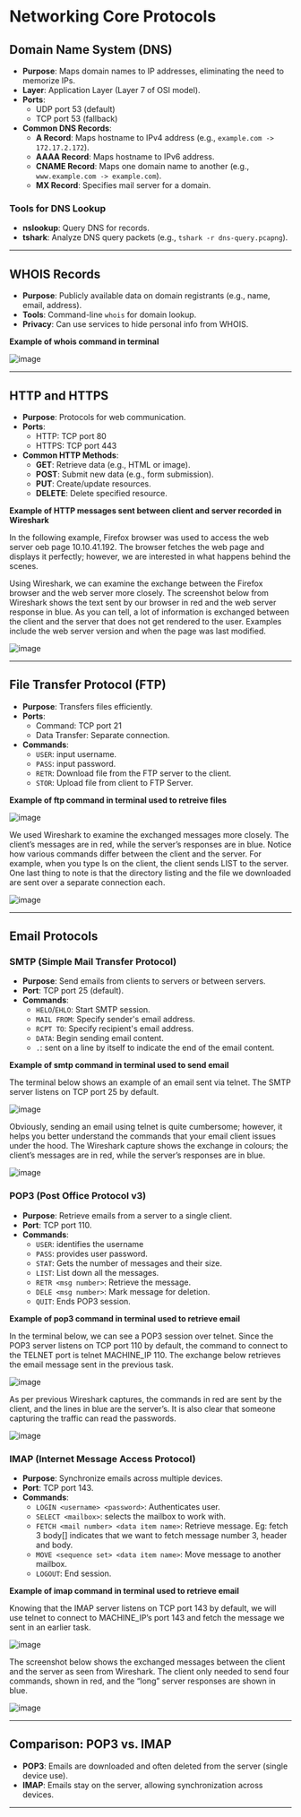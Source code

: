 
# Networking Core Protocols

## **Domain Name System (DNS)**
- **Purpose**: Maps domain names to IP addresses, eliminating the need to memorize IPs.
- **Layer**: Application Layer (Layer 7 of OSI model).
- **Ports**:
  - UDP port 53 (default)
  - TCP port 53 (fallback)
- **Common DNS Records**:
  - **A Record**: Maps hostname to IPv4 address (e.g., `example.com -> 172.17.2.172`).
  - **AAAA Record**: Maps hostname to IPv6 address.
  - **CNAME Record**: Maps one domain name to another (e.g., `www.example.com -> example.com`).
  - **MX Record**: Specifies mail server for a domain.

### **Tools for DNS Lookup**
- **nslookup**: Query DNS for records.
- **tshark**: Analyze DNS query packets (e.g., `tshark -r dns-query.pcapng`).

---

## **WHOIS Records**
- **Purpose**: Publicly available data on domain registrants (e.g., name, email, address).
- **Tools**: Command-line `whois` for domain lookup.
- **Privacy**: Can use services to hide personal info from WHOIS.

**Example of whois command in terminal**

![image](https://github.com/user-attachments/assets/11d27b2e-2757-428e-9bf3-3585d17b9aea)

---

## **HTTP and HTTPS**
- **Purpose**: Protocols for web communication.
- **Ports**:
  - HTTP: TCP port 80
  - HTTPS: TCP port 443
- **Common HTTP Methods**:
  - **GET**: Retrieve data (e.g., HTML or image).
  - **POST**: Submit new data (e.g., form submission).
  - **PUT**: Create/update resources.
  - **DELETE**: Delete specified resource.

**Example of HTTP messages sent between client and server recorded in Wireshark**

In the following example, Firefox browser was used to access the web server oeb page 10.10.41.192. The browser fetches the web page and displays it perfectly; however, we are interested in what happens behind the scenes.

Using Wireshark, we can examine the exchange between the Firefox browser and the web server more closely. The screenshot below from Wireshark shows the text sent by our browser in red and the web server response in blue. As you can tell, a lot of information is exchanged between the client and the server that does not get rendered to the user. Examples include the web server version and when the page was last modified.

![image](https://github.com/user-attachments/assets/fdc34aa7-29e3-41d4-b5a9-0f778ac92060)

---

## **File Transfer Protocol (FTP)**
- **Purpose**: Transfers files efficiently.
- **Ports**: 
  - Command: TCP port 21
  - Data Transfer: Separate connection.
- **Commands**:
  - `USER`: input username.
  - `PASS`: input password.
  - `RETR`: Download file from the FTP server to the client.
  - `STOR`: Upload file from client to FTP Server.

**Example of ftp command in terminal used to retreive files**

![image](https://github.com/user-attachments/assets/51b3bb49-c82c-4350-b07d-4991a601f8ec)

We used Wireshark to examine the exchanged messages more closely. The client’s messages are in red, while the server’s responses are in blue. Notice how various commands differ between the client and the server. For example, when you type ls on the client, the client sends LIST to the server. One last thing to note is that the directory listing and the file we downloaded are sent over a separate connection each.

![image](https://github.com/user-attachments/assets/fda8bda7-8abc-4457-83d9-95f16dc88a77)

---

## **Email Protocols**

### **SMTP (Simple Mail Transfer Protocol)**
- **Purpose**: Send emails from clients to servers or between servers.
- **Port**: TCP port 25 (default).
- **Commands**:
  - `HELO`/`EHLO`: Start SMTP session.
  - `MAIL FROM`: Specify sender's email address.
  - `RCPT TO`: Specify recipient's email address.
  - `DATA`: Begin sending email content.
  - `.`: sent on a line by itself to indicate the end of the email content.

**Example of smtp command in terminal used to send email**

The terminal below shows an example of an email sent via telnet. The SMTP server listens on TCP port 25 by default.

![image](https://github.com/user-attachments/assets/7e668209-ff64-430d-b091-7f48236f6b2e)

Obviously, sending an email using telnet is quite cumbersome; however, it helps you better understand the commands that your email client issues under the hood. The Wireshark capture shows the exchange in colours; the client’s messages are in red, while the server’s responses are in blue.

![image](https://github.com/user-attachments/assets/9f783978-80c5-4dc7-8190-e26b9e9320d5)

### **POP3 (Post Office Protocol v3)**
- **Purpose**: Retrieve emails from a server to a single client.
- **Port**: TCP port 110.
- **Commands**:
  - `USER`: identifies the username
  - `PASS`: provides user password.
  - `STAT`: Gets the number of messages and their size.
  - `LIST`: List down all the messages.
  - `RETR <msg number>`: Retrieve the message.
  - `DELE <msg number>`: Mark message for deletion.
  - `QUIT`: Ends POP3 session.

**Example of pop3 command in terminal used to retrieve email**

In the terminal below, we can see a POP3 session over telnet. Since the POP3 server listens on TCP port 110 by default, the command to connect to the TELNET port is telnet MACHINE_IP 110. The exchange below retrieves the email message sent in the previous task.

![image](https://github.com/user-attachments/assets/12efc362-9fc4-4a61-ac2a-feeaa1e0654e)

As per previous Wireshark captures, the commands in red are sent by the client, and the lines in blue are the server’s. It is also clear that someone capturing the traffic can read the passwords.

![image](https://github.com/user-attachments/assets/943393d2-1dc9-4c5c-9bbd-987194a0490a)

### **IMAP (Internet Message Access Protocol)**
- **Purpose**: Synchronize emails across multiple devices.
- **Port**: TCP port 143.
- **Commands**:
  - `LOGIN <username> <password>`: Authenticates user.
  - `SELECT <mailbox>`: selects the mailbox to work with.
  - `FETCH <mail number> <data item name>`: Retrieve message. Eg: fetch 3 body[] indicates that we want to fetch message number 3, header and body.
  - `MOVE <sequence set> <data item name>`: Move message to another mailbox.
  - `LOGOUT`: End session.

**Example of imap command in terminal used to retrieve email**

Knowing that the IMAP server listens on TCP port 143 by default, we will use telnet to connect to MACHINE_IP’s port 143 and fetch the message we sent in an earlier task.

![image](https://github.com/user-attachments/assets/e94d237b-ee43-4e54-aa83-29aaca005794)

The screenshot below shows the exchanged messages between the client and the server as seen from Wireshark. The client only needed to send four commands, shown in red, and the “long” server responses are shown in blue.

![image](https://github.com/user-attachments/assets/374b966c-1e9a-48f2-b2da-c5e396ab000f)

---

## **Comparison: POP3 vs. IMAP**
- **POP3**: Emails are downloaded and often deleted from the server (single device use).
- **IMAP**: Emails stay on the server, allowing synchronization across devices.

---

